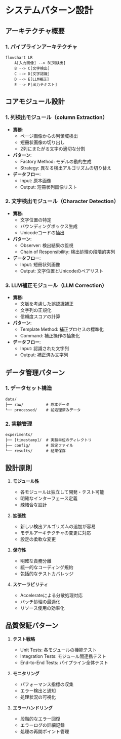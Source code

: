 # システムパターン設計

## アーキテクチャ概要

### 1. パイプラインアーキテクチャ
```mermaid
flowchart LR
    A[入力画像] --> B[列検出]
    B --> C[文字検出]
    C --> D[文字認識]
    D --> E[LLM補正]
    E --> F[出力テキスト]
```

## コアモジュール設計

### 1. 列検出モジュール（column Extraction）
- **責務**:
  - ページ画像からの列領域検出
  - 短冊状画像の切り出し
  - 2列にまたがる文字の適切な分割
- **パターン**:
  - Factory Method: モデルの動的生成
  - Strategy: 異なる検出アルゴリズムの切り替え
- **データフロー**:
  - Input: 原本画像
  - Output: 短冊状列画像リスト

### 2. 文字検出モジュール（Character Detection）
- **責務**:
  - 文字位置の特定
  - バウンディングボックス生成
  - Unicodeコードの抽出
- **パターン**:
  - Observer: 検出結果の監視
  - Chain of Responsibility: 検出処理の段階的実列
- **データフロー**:
  - Input: 短冊状列画像
  - Output: 文字位置とUnicodeのペアリスト

### 3. LLM補正モジュール（LLM Correction）
- **責務**:
  - 文脈を考慮した誤認識補正
  - 文字列の正規化
  - 信頼度スコアの計算
- **パターン**:
  - Template Method: 補正プロセスの標準化
  - Command: 補正操作の抽象化
- **データフロー**:
  - Input: 認識された文字列
  - Output: 補正済み文字列

## データ管理パターン

### 1. データセット構造
```
data/
├── raw/          # 原本データ
└── processed/    # 前処理済みデータ
```

### 2. 実験管理
```
experiments/
├── [timestamp]/  # 実験単位のディレクトリ
├── config/       # 設定ファイル
└── results/      # 結果保存
```

## 設計原則

1. **モジュール性**
   - 各モジュールは独立して開発・テスト可能
   - 明確なインターフェース定義
   - 疎結合な設計

2. **拡張性**
   - 新しい検出アルゴリズムの追加が容易
   - モデルアーキテクチャの変更に対応
   - 設定の柔軟な変更

3. **保守性**
   - 明確な責務分離
   - 統一的なコーディング規約
   - 包括的なテストカバレッジ

4. **スケーラビリティ**
   - Accelerateによる分散処理対応
   - バッチ処理の最適化
   - リソース使用の効率化

## 品質保証パターン

1. **テスト戦略**
   - Unit Tests: 各モジュールの機能テスト
   - Integration Tests: モジュール間連携テスト
   - End-to-End Tests: パイプライン全体テスト

2. **モニタリング**
   - パフォーマンス指標の収集
   - エラー検出と通知
   - 処理状況の可視化

3. **エラーハンドリング**
   - 段階的なエラー回復
   - エラーログの詳細記録
   - 処理の再開ポイント管理